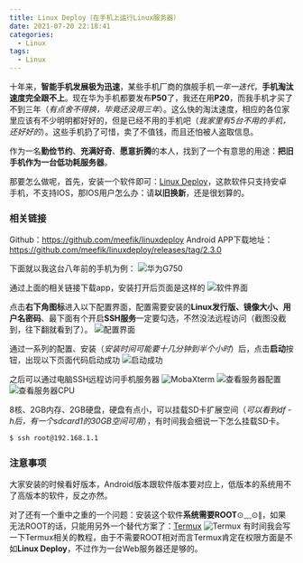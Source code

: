 ```yaml
---
title: Linux Deploy（在手机上运行Linux服务器）
date: 2021-07-20 22:18:41
categories:
  - Linux
tags: 
  - Linux
---
```


十年来，**智能手机发展极为迅速**，某些手机厂商的旗舰手机*一年一迭代*，**手机淘汰速度完全跟不上**。现在华为手机都要发布**P50**了，我还在用**P20**，而我手机才买了不到三年（*有点舍不得换，毕竟还没用三年*）。这么快的淘汰速度，相应的各位家里应该有不少明明都好好的，但是已经不用的手机吧（*我家里有5台不用的手机，还好好的*）。这些手机扔了可惜，卖了不值钱，而且还怕被人盗取信息。

作为一名**勤俭节约**、**充满好奇**、**愿意折腾**的本人，找到了一个有意思的用途：**把旧手机作为一台低功耗服务器**。

那要怎么做呢，首先，安装一个软件即可：[Linux Deploy](https://github.com/meefik/linuxdeploy)，这款软件只支持安卓手机，不支持IOS，那IOS用户怎么办：请**以旧换新**，还是很划算的。

### 相关链接
Github：https://github.com/meefik/linuxdeploy
Android APP下载地址：https://github.com/meefik/linuxdeploy/releases/tag/2.3.0

<!-- more -->

下面就以我这台八年前的手机为例：
![华为G750](https://resource.123123.store/blog/linux-deploy/linux-deploy-phone.jpeg)

通过上面的相关链接下载app，安装打开后页面是这样的
![软件界面](https://resource.123123.store/blog/linux-deploy/linux-deploy-default.jpeg)

点击**右下角图标**进入以下配置界面，配置需要安装的**Linux发行版、镜像大小、用户名密码**、最下面有个开启**SSH服务**一定要勾选，不然没法远程访问（截图没截到，往下翻就看到了）。
![配置界面](https://resource.123123.store/blog/linux-deploy/linux-deploy-config.jpeg)

通过一系列的配置、安装（*安装时间可能要十几分钟到半个小时*）后，点击**启动**按钮，出现以下页面代码启动成功
![启动成功](https://resource.123123.store/blog/linux-deploy/linux-deploy-start.jpeg)

之后可以通过电脑SSH远程访问手机服务器
![MobaXterm](https://resource.123123.store/blog/linux-deploy/linux-deploy-ssh.jpg)
![查看服务器配置](https://resource.123123.store/blog/linux-deploy/linux-deploy-df.jpg)
![查看服务器CPU](https://resource.123123.store/blog/linux-deploy/linux-deploy-cpu.jpg)

8核、2GB内存、2GB硬盘，硬盘有点小，可以挂载SD卡扩展空间（*可以看到df -h后，有一个sdcard1的30GB空间可用*），有时间我会细说一下怎么挂载SD卡。

``` bash
$ ssh root@192.168.1.1
```

### 注意事项
大家安装的时候看好版本，Android版本跟软件版本要对应上，低版本的系统用不了高版本的软件，反之亦然。

对了还有一个重中之重的一个问题：安装这个软件**系统需要ROOT**⊙﹏⊙∥，如果无法ROOT的话，只能用另外一个替代方案了：[Termux](https://termux.dev/en/)
![Termux](https://termux.dev/assets/globals/home/htop_framed.png)
有时间我会写一下Termux相关的教程，由于不需要ROOT相对而言Termux肯定在权限方面是不如**Linux Deploy**，不过作为一台Web服务器还是够的。
